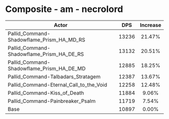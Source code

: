 # Composite - am - necrolord
| Actor | DPS | Increase |
|---|:---:|:---:|
|Pallid_Command-Shadowflame_Prism_HA_MD_RS|13236|21.47%|
|Pallid_Command-Shadowflame_Prism_HA_DE_RS|13132|20.51%|
|Pallid_Command-Shadowflame_Prism_HA_DE_MD|12885|18.25%|
|Pallid_Command-Talbadars_Stratagem|12387|13.67%|
|Pallid_Command-Eternal_Call_to_the_Void|12258|12.48%|
|Pallid_Command-Kiss_of_Death|11884|9.06%|
|Pallid_Command-Painbreaker_Psalm|11719|7.54%|
|Base|10897|0.00%|
